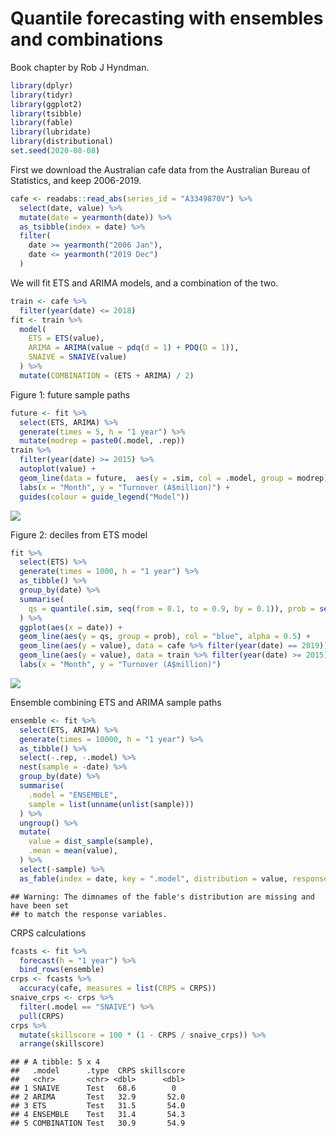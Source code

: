 Quantile forecasting with ensembles and combinations
================

Book chapter by Rob J Hyndman.

``` r
library(dplyr)
library(tidyr)
library(ggplot2)
library(tsibble)
library(fable)
library(lubridate)
library(distributional)
set.seed(2020-08-08)
```

First we download the Australian cafe data from the Australian Bureau of
Statistics, and keep 2006-2019.

``` r
cafe <- readabs::read_abs(series_id = "A3349870V") %>%
  select(date, value) %>%
  mutate(date = yearmonth(date)) %>%
  as_tsibble(index = date) %>%
  filter(
    date >= yearmonth("2006 Jan"),
    date <= yearmonth("2019 Dec")
  )
```

We will fit ETS and ARIMA models, and a combination of the two.

``` r
train <- cafe %>%
  filter(year(date) <= 2018)
fit <- train %>%
  model(
    ETS = ETS(value),
    ARIMA = ARIMA(value ~ pdq(d = 1) + PDQ(D = 1)),
    SNAIVE = SNAIVE(value)
  ) %>%
  mutate(COMBINATION = (ETS + ARIMA) / 2)
```

Figure 1: future sample paths

``` r
future <- fit %>%
  select(ETS, ARIMA) %>%
  generate(times = 5, h = "1 year") %>%
  mutate(modrep = paste0(.model, .rep))
train %>%
  filter(year(date) >= 2015) %>%
  autoplot(value) +
  geom_line(data = future,  aes(y = .sim, col = .model, group = modrep)) +
  labs(x = "Month", y = "Turnover (A$million)") +
  guides(colour = guide_legend("Model"))
```

![](README_files/figure-gfm/unnamed-chunk-1-1.png)<!-- -->

Figure 2: deciles from ETS model

``` r
fit %>%
  select(ETS) %>%
  generate(times = 1000, h = "1 year") %>%
  as_tibble() %>%
  group_by(date) %>%
  summarise(
    qs = quantile(.sim, seq(from = 0.1, to = 0.9, by = 0.1)), prob = seq(from = 0.1, to = 0.9, by = 0.1)
  ) %>%
  ggplot(aes(x = date)) +
  geom_line(aes(y = qs, group = prob), col = "blue", alpha = 0.5) +
  geom_line(aes(y = value), data = cafe %>% filter(year(date) == 2019)) +
  geom_line(aes(y = value), data = train %>% filter(year(date) >= 2015)) +
  labs(x = "Month", y = "Turnover (A$million)")
```

![](README_files/figure-gfm/quantiles-1.png)<!-- -->

Ensemble combining ETS and ARIMA sample paths

``` r
ensemble <- fit %>%
  select(ETS, ARIMA) %>%
  generate(times = 10000, h = "1 year") %>%
  as_tibble() %>%
  select(-.rep, -.model) %>%
  nest(sample = -date) %>%
  group_by(date) %>%
  summarise(
    .model = "ENSEMBLE",
    sample = list(unname(unlist(sample)))
  ) %>%
  ungroup() %>%
  mutate(
    value = dist_sample(sample),
    .mean = mean(value),
  ) %>%
  select(-sample) %>%
  as_fable(index = date, key = ".model", distribution = value, response = "value")
```

    ## Warning: The dimnames of the fable's distribution are missing and have been set
    ## to match the response variables.

CRPS calculations

``` r
fcasts <- fit %>%
  forecast(h = "1 year") %>%
  bind_rows(ensemble)
crps <- fcasts %>%
  accuracy(cafe, measures = list(CRPS = CRPS))
snaive_crps <- crps %>%
  filter(.model == "SNAIVE") %>%
  pull(CRPS)
crps %>%
  mutate(skillscore = 100 * (1 - CRPS / snaive_crps)) %>%
  arrange(skillscore) 
```

    ## # A tibble: 5 x 4
    ##   .model      .type  CRPS skillscore
    ##   <chr>       <chr> <dbl>      <dbl>
    ## 1 SNAIVE      Test   68.6        0  
    ## 2 ARIMA       Test   32.9       52.0
    ## 3 ETS         Test   31.5       54.0
    ## 4 ENSEMBLE    Test   31.4       54.3
    ## 5 COMBINATION Test   30.9       54.9
